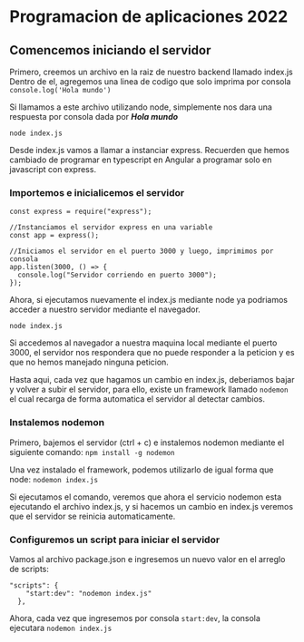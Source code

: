 # Programacion de aplicaciones 2022

## Comencemos iniciando el servidor

Primero, creemos un archivo en la raiz de nuestro backend llamado index.js
Dentro de el, agregemos una linea de codigo que solo imprima por consola `console.log('Hola mundo')`

Si llamamos a este archivo utilizando node, simplemente nos dara una respuesta por consola dada por **_Hola mundo_**

`node index.js`

Desde index.js vamos a llamar a instanciar express. Recuerden que hemos cambiado de programar en typescript en Angular a programar solo en javascript con express.

### Importemos e inicialicemos el servidor

```
const express = require("express");

//Instanciamos el servidor express en una variable
const app = express();

//Iniciamos el servidor en el puerto 3000 y luego, imprimimos por consola
app.listen(3000, () => {
  console.log("Servidor corriendo en puerto 3000");
});

```

Ahora, si ejecutamos nuevamente el index.js mediante node ya podriamos acceder a nuestro servidor mediante el navegador.

`node index.js`

Si accedemos al navegador a nuestra maquina local mediante el puerto 3000, el servidor nos respondera que no puede responder a la peticion y es que no hemos manejado ninguna peticion.

Hasta aqui, cada vez que hagamos un cambio en index.js, deberiamos bajar y volver a subir el servidor, para ello, existe un framework llamado `nodemon` el cual recarga de forma automatica el servidor al detectar cambios.

### Instalemos nodemon

Primero, bajemos el servidor (ctrl + c) e instalemos nodemon mediante el siguiente comando:
`npm install -g nodemon`

Una vez instalado el framework, podemos utilizarlo de igual forma que node: `nodemon index.js`

Si ejecutamos el comando, veremos que ahora el servicio nodemon esta ejecutando el archivo index.js, y si hacemos un cambio en index.js veremos que el servidor se reinicia automaticamente.

### Configuremos un script para iniciar el servidor

Vamos al archivo package.json e ingresemos un nuevo valor en el arreglo de scripts:

```
"scripts": {
    "start:dev": "nodemon index.js"
  },
```

Ahora, cada vez que ingresemos por consola `start:dev`, la consola ejecutara `nodemon index.js`
